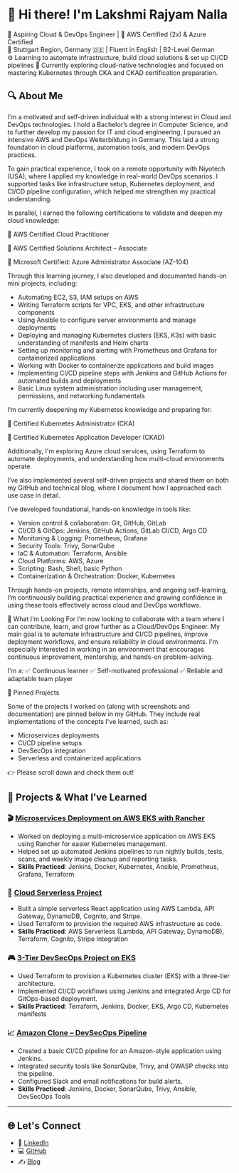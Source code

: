 # 👋 Hi there! I'm Lakshmi Rajyam Nalla


🎯 Aspiring Cloud & DevOps Engineer | 🏅 AWS Certified (2x) & Azure Certified  
📍 Stuttgart Region, Germany 🇩🇪 | Fluent in English | B2-Level German  
⚙️ Learning to automate infrastructure, build cloud solutions & set up CI/CD pipelines
🔄 Currently exploring cloud-native technologies and focused on mastering Kubernetes through CKA and CKAD certification preparation.

## 🔍 About Me

I'm a motivated and self-driven individual with a strong interest in Cloud and DevOps technologies. I hold a Bachelor’s degree in Computer Science, and to further develop my passion for IT and cloud engineering, I pursued an intensive AWS and DevOps Weiterbildung in Germany. This laid a strong foundation in cloud platforms, automation tools, and modern DevOps practices.

To gain practical experience, I took on a remote opportunity with Niyotech (USA), where I applied my knowledge in real-world DevOps scenarios. I supported tasks like infrastructure setup, Kubernetes deployment, and CI/CD pipeline configuration, which helped me strengthen my practical understanding.

In parallel, I earned the following certifications to validate and deepen my cloud knowledge:

🏅 AWS Certified Cloud Practitioner

🏅 AWS Certified Solutions Architect – Associate

🏅 Microsoft Certified: Azure Administrator Associate (AZ-104)

Through this learning journey, I also developed and documented hands-on mini projects, including:

- Automating EC2, S3, IAM setups on AWS
- Writing Terraform scripts for VPC, EKS, and other infrastructure components
- Using Ansible to configure server environments and manage deployments
- Deploying and managing Kubernetes clusters (EKS, K3s) with basic understanding of manifests and Helm charts
- Setting up monitoring and alerting with Prometheus and Grafana for containerized applications
- Working with Docker to containerize applications and build images
- Implementing CI/CD pipeline steps with Jenkins and GitHub Actions for automated builds and deployments
- Basic Linux system administration including user management, permissions, and networking fundamentals

I’m currently deepening my Kubernetes knowledge and preparing for:

📘 Certified Kubernetes Administrator (CKA)

📘 Certified Kubernetes Application Developer (CKAD)

Additionally, I'm exploring Azure cloud services, using Terraform to automate deployments, and understanding how multi-cloud environments operate.

I’ve also implemented several self-driven projects and shared them on both my GitHub and technical blog, where I document how I approached each use case in detail.

I’ve developed foundational, hands-on knowledge in tools like:

- Version control & collaboration: Git, GitHub, GitLab
- CI/CD & GitOps: Jenkins, GitHub Actions, GitLab CI/CD, Argo CD
- Monitoring & Logging: Prometheus, Grafana
- Security Tools: Trivy, SonarQube
- IaC & Automation: Terraform, Ansible
- Cloud Platforms: AWS, Azure
- Scripting: Bash, Shell, basic Python
- Containerization & Orchestration: Docker, Kubernetes 

Through hands-on projects, remote internships, and ongoing self-learning, I’m continuously building practical experience and growing confidence in using these tools effectively across cloud and DevOps workflows.

🤝 What I’m Looking For
I’m now looking to collaborate with a team where I can contribute, learn, and grow further as a Cloud/DevOps Engineer. My main goal is to automate infrastructure and CI/CD pipelines, improve deployment workflows, and ensure reliability in cloud environments. I'm especially interested in working in an environment that encourages continuous improvement, mentorship, and hands-on problem-solving.

I'm a:
✅ Continuous learner
✅ Self-motivated professional
✅ Reliable and adaptable team player

📌 Pinned Projects

Some of the projects I worked on (along with screenshots and documentation) are pinned below in my GitHub. They include real implementations of the concepts I've learned, such as:

- Microservices deployments
- CI/CD pipeline setups
- DevSecOps integration
- Serverless and containerized applications

👉 Please scroll down and check them out!

## 🔨 Projects & What I’ve Learned

### 🎬 [Microservices Deployment on AWS EKS with Rancher](https://github.com/Nalla06/Microservices-deploy-EKS-Rancher.git)
- Worked on deploying a multi-microservice application on AWS EKS using Rancher for easier Kubernetes management.
- Helped set up automated Jenkins pipelines to run nightly builds, tests, scans, and weekly image cleanup and reporting tasks.
- **Skills Practiced**: Jenkins, Docker, Kubernetes, Ansible, Prometheus, Grafana, Terraform

### 🛒 [Cloud Serverless Project](https://github.com/Nalla06/Cloud-Serverless-Project-Terraform.git)
- Built a simple serverless React application using AWS Lambda, API Gateway, DynamoDB, Cognito, and Stripe.
- Used Terraform to provision the required AWS infrastructure as code.
- **Skills Practiced**: AWS Serverless (Lambda, API Gateway, DynamoDB), Terraform, Cognito, Stripe Integration

### 🎮 [3-Tier DevSecOps Project on EKS](https://github.com/Nalla06/End-to-End-3-tier-DevSecops-Project.git)
- Used Terraform to provision a Kubernetes cluster (EKS) with a three-tier architecture.
- Implemented CI/CD workflows using Jenkins and integrated Argo CD for GitOps-based deployment.
- **Skills Practiced**: Terraform, Jenkins, Docker, EKS, Argo CD, Kubernetes manifests

### 📈 [Amazon Clone – DevSecOps Pipeline](https://github.com/Nalla06/amazon-clone-cicd-argo.git)
- Created a basic CI/CD pipeline for an Amazon-style application using Jenkins.
- Integrated security tools like SonarQube, Trivy, and OWASP checks into the pipeline.
- Configured Slack and email notifications for build alerts.
- **Skills Practiced**: Jenkins, Docker, SonarQube, Trivy, Ansible, DevSecOps Tools

---
## 🌐 Let's Connect

- 💼 [LinkedIn](https://www.linkedin.com/in/lakshmirajyam-nalla)
- 💻 [GitHub]( https://github.com/Nalla06)
- ✍️ [Blog](https://blog.nallalakshmirajyam.click)